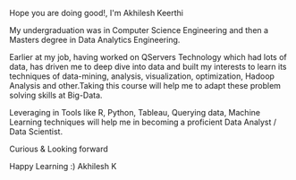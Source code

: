 
Hope you are doing good!, I'm Akhilesh Keerthi 

My undergraduation was in Computer Science Engineering and then a Masters degree in Data Analytics Engineering.

Earlier at my job, having worked on QServers Technology which had lots of data, has driven me to deep dive into data and built my interests to learn its techniques of data-mining, analysis, visualization, optimization, Hadoop Analysis and other.Taking this course will help me to adapt these problem solving skills at Big-Data.

Leveraging in Tools like R, Python, Tableau, Querying data, Machine Learning techniques will help me in becoming a proficient Data Analyst / Data Scientist.

Curious & Looking forward



Happy Learning :)
Akhilesh K
